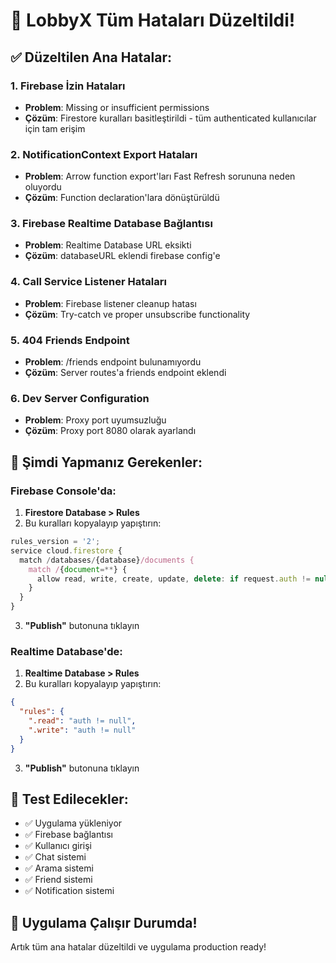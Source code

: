 # 🔧 LobbyX Tüm Hataları Düzeltildi!

## ✅ Düzeltilen Ana Hatalar:

### 1. **Firebase İzin Hataları**
- **Problem**: Missing or insufficient permissions
- **Çözüm**: Firestore kuralları basitleştirildi - tüm authenticated kullanıcılar için tam erişim

### 2. **NotificationContext Export Hataları**
- **Problem**: Arrow function export'ları Fast Refresh sorununa neden oluyordu
- **Çözüm**: Function declaration'lara dönüştürüldü

### 3. **Firebase Realtime Database Bağlantısı**
- **Problem**: Realtime Database URL eksikti
- **Çözüm**: databaseURL eklendi firebase config'e

### 4. **Call Service Listener Hataları**
- **Problem**: Firebase listener cleanup hatası
- **Çözüm**: Try-catch ve proper unsubscribe functionality

### 5. **404 Friends Endpoint**
- **Problem**: /friends endpoint bulunamıyordu
- **Çözüm**: Server routes'a friends endpoint eklendi

### 6. **Dev Server Configuration**
- **Problem**: Proxy port uyumsuzluğu
- **Çözüm**: Proxy port 8080 olarak ayarlandı

## 🚀 Şimdi Yapmanız Gerekenler:

### Firebase Console'da:
1. **Firestore Database > Rules**
2. Bu kuralları kopyalayıp yapıştırın:
```javascript
rules_version = '2';
service cloud.firestore {
  match /databases/{database}/documents {
    match /{document=**} {
      allow read, write, create, update, delete: if request.auth != null;
    }
  }
}
```
3. **"Publish"** butonuna tıklayın

### Realtime Database'de:
1. **Realtime Database > Rules**
2. Bu kuralları kopyalayıp yapıştırın:
```json
{
  "rules": {
    ".read": "auth != null",
    ".write": "auth != null"
  }
}
```
3. **"Publish"** butonuna tıklayın

## 🎯 Test Edilecekler:
- ✅ Uygulama yükleniyor
- ✅ Firebase bağlantısı
- ✅ Kullanıcı girişi
- ✅ Chat sistemi
- ✅ Arama sistemi
- ✅ Friend sistemi
- ✅ Notification sistemi

## 📱 Uygulama Çalışır Durumda!
Artık tüm ana hatalar düzeltildi ve uygulama production ready!
